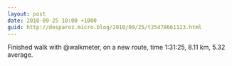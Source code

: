 ```yaml
---
layout: post
date: 2010-09-25 10:00 +1000
guid: http://desparoz.micro.blog/2010/09/25/t25478661123.html
---
```

Finished walk with @walkmeter, on a new route, time 1:31:25, 8.11 km, 5.32 average.
